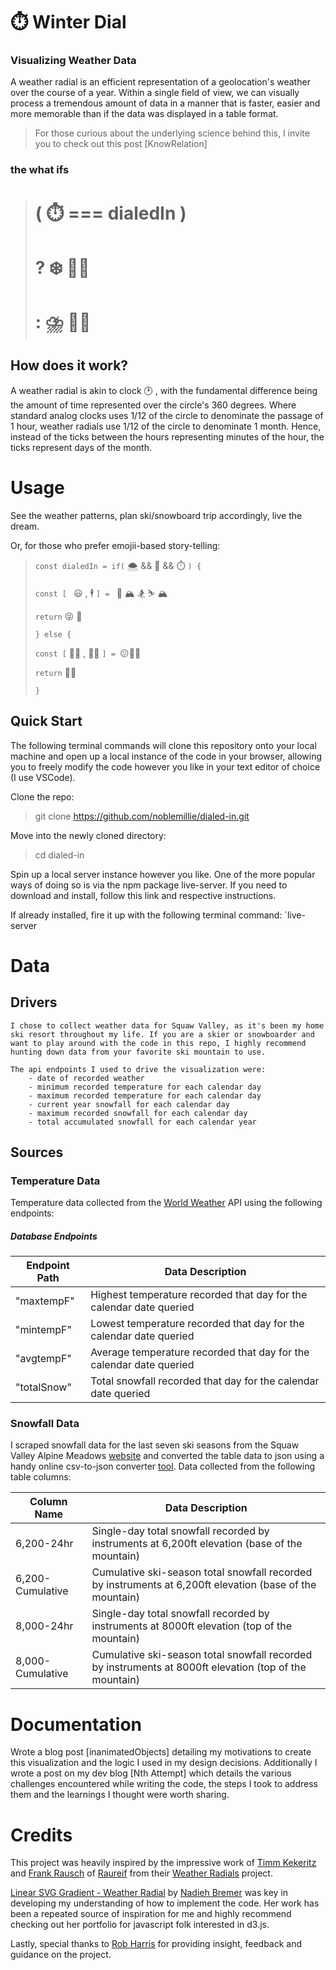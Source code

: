# :stopwatch: Winter Dial

### Visualizing Weather Data
A weather radial is an efficient representation of a geolocation's weather over the course of a year. Within a single field of view, we can visually process a tremendous amount of data in a manner that is faster, easier and more memorable than if the data was displayed in a table format. 
>For those curious about the underlying science behind this, I invite you to check out this post [KnowRelation] 

### the what ifs
># ( :stopwatch: === dialedIn )
># ?   :snowflake: :ok_man: 
># :   :cloud_with_lightning_and_rain: :no_good_man:


## How does it work?
A weather radial is akin to clock :clock2: , with the fundamental difference being the amount of time represented over the circle's 360 degrees. Where standard analog clocks uses 1/12 of the circle to denominate the passage of 1 hour, weather radials use 1/12 of the circle to denominate 1 month. Hence, instead of the ticks between the hours representing minutes of the hour, the ticks 
	represent days of the month.

# Usage
See the weather patterns, plan ski/snowboard trip accordingly, live the dream. 

Or, for those who prefer emojii-based story-telling:

> ``` const dialedIn = if( ``` :cloud_with_snow: && :thinking: && :stopwatch: ```) { ```
> 
> ```const [ ``` :smiley: , :business_suit_levitating: ```] = ``` :tram: :mountain_snow: :snowboarder: :skier: :mountain_snow:
> 
> ``` return ``` :stuck_out_tongue_closed_eyes: :call_me_hand:
> 
> ``` } else { ```
> 
> ``` const [ ``` :man_shrugging: , :frowning_man: ```] = ```:confused::beers::slightly_frowning_face: 
> 
> ``` return ``` :man_facepalming:
> 
> ```}```   
   

## Quick Start
The following terminal commands will clone this repository onto your local machine and open up a local instance of the code in your browser, allowing you to freely modify the code however you like in your text editor of choice (I use VSCode).

Clone the repo:
>git clone https://github.com/noblemillie/dialed-in.git

Move into the newly cloned directory:
>cd dialed-in

Spin up a local server instance however you like. One of the more popular ways of doing so is via the npm package live-server. If you need to download and install, follow this link and respective instructions. 

If already installed, fire it up with the following terminal command: 
`live-server

# Data 
## Drivers
	I chose to collect weather data for Squaw Valley, as it's been my home ski resort throughout my life. If you are a skier or snowboarder and want to play around with the code in this repo, I highly recommend hunting down data from your favorite ski mountain to use.
	
	The api endpoints I used to drive the visualization were:
		- date of recorded weather
		- minimum recorded temperature for each calendar day
 		- maximum recorded temperature for each calendar day
		- current year snowfall for each calendar day
 		- maximum recorded snowfall for each calendar day
 		- total accumulated snowfall for each calendar year

## Sources
### Temperature Data
Temperature data collected from the [World Weather](http://worldweatheronline.com) API using the following endpoints:
	
##### Database Endpoints
| Endpoint Path | Data Description                                                    |
| ------------- | ------------------------------------------------------------------- |
| "maxtempF"    | Highest temperature recorded that day for the calendar date queried |
| "mintempF"    | Lowest temperature recorded that day for the calendar date queried  |
| "avgtempF"    | Average temperature recorded that day for the calendar date queried |
| "totalSnow"   | Total snowfall recorded that day for the calendar date queried      |


### Snowfall Data
I scraped snowfall data for the last seven ski seasons from the Squaw Valley Alpine Meadows [website](https://squawalpine.com/mountain-information/squaw-valley-snowfall-tracker/) and converted the table data to json using a handy online csv-to-json converter [tool](https://www.csvjson.com/csv2json). Data collected from the following table columns:

| Column Name      | Data Description                                                                                          |
| ---------------- | --------------------------------------------------------------------------------------------------------- |
| 6,200-24hr       | Single-day total snowfall recorded by instruments at 6,200ft elevation  (base of the mountain)            |
| 6,200-Cumulative | Cumulative ski-season total snowfall recorded by instruments at 6,200ft elevation  (base of the mountain) |
| 8,000-24hr       | Single-day total snowfall recorded by instruments at 8000ft elevation (top of the mountain)               |
| 8,000-Cumulative | Cumulative ski-season total snowfall recorded by instruments at 8000ft elevation  (top of the mountain)   |


# Documentation
Wrote a blog post [inanimatedObjects] detailing my motivations to create this visualization and the logic I used in my design decisions.  Additionally I wrote a post on my dev blog [Nth Attempt] which details the various challenges encountered while writing the code, the steps I took to address them and the learnings I thought were worth sharing.  

# Credits
This project was heavily inspired by the impressive work of [Timm Kekeritz](https://twitter.com/kekeritz) and [Frank Rausch](https://twitter.com/frankrausch) of [Raureif](https://raureif.net/en) from their [Weather Radials](weather-radials.com) project. 

[Linear SVG Gradient - Weather Radial](http://bl.ocks.org/nbremer/a43dbd5690ccd5ac4c6cc392415140e7/18d8999a1a4eb87dd91beff258027adc4efdf7e3) by [Nadieh Bremer](https://twitter.com/NadiehBremer) was key in developing my understanding of how to implement the code. Her work has been a repeated source of inspiration for me and highly recommend checking out her portfolio for javascript folk interested in d3.js.

Lastly, special thanks to [Rob Harris](https://twitter.com/trebor) for providing insight, feedback and guidance on the project.
